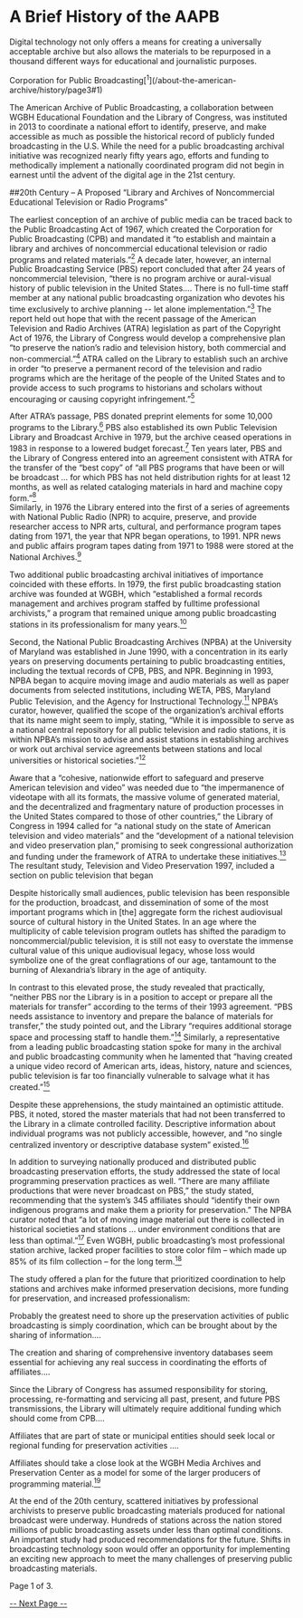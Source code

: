 # A Brief History of the AAPB

>
Digital technology not only offers a means for creating a universally 
acceptable archive but also allows the materials to be repurposed in a thousand 
different ways for educational and journalistic purposes.
<footer>Corporation for Public 
Broadcasting[<sup>1</sup>](/about-the-american-archive/history/page3#1)</footer>

The American Archive of Public Broadcasting, a collaboration between WGBH 
Educational Foundation and the Library of Congress, was instituted in 2013 to 
coordinate a national effort to identify, preserve, and make accessible as much 
as possible the historical record of publicly funded broadcasting in the U.S. 
While the need for a public broadcasting archival initiative was recognized 
nearly fifty years ago, efforts and funding to methodically implement a 
nationally coordinated program did not begin in earnest until the advent of the 
digital age in the 21st century.

##20th Century – A Proposed “Library and Archives of Noncommercial Educational 
Television or Radio Programs”

The earliest conception of an archive of public media can be traced back to the 
Public Broadcasting Act of 1967, which created the Corporation for Public 
Broadcasting (CPB) and mandated it “to establish and maintain a library and 
archives of noncommercial educational television or radio programs and related 
materials.”[<sup>2</sup>](/about-the-american-archive/history/page3#2)  A decade 
later, however, an internal Public Broadcasting Service (PBS) report concluded 
that after 24 years of noncommercial television, “there is no program archive 
or aural-visual history of public television in the United States…. There is no 
full-time staff member at any national public broadcasting organization who 
devotes his time exclusively to archive planning -- let alone 
implementation.”[<sup>3</sup>](/about-the-american-archive/history/page3#3)  The 
report held out hope that with the recent passage of the American Television 
and Radio Archives (ATRA) legislation as part of the Copyright Act of 1976, the 
Library of Congress would develop a comprehensive plan “to preserve the 
nation’s radio and television history, both commercial and 
non-commercial.”[<sup>4</sup>](/about-the-american-archive/history/page3#4)  ATRA 
called on the Library to establish such an archive in order “to preserve a 
permanent record of the television and radio programs which are the heritage of 
the people of the United States and to provide access to such programs to 
historians and scholars without encouraging or causing copyright 
infringement.”[<sup>5</sup>](/about-the-american-archive/history/page3#5) 

After ATRA’s passage, PBS donated preprint elements for some 10,000 programs to 
the Library.[<sup>6</sup>](/about-the-american-archive/history/page3#6)  PBS also 
established its own Public Television Library and Broadcast Archive in 1979, 
but the archive ceased operations in 1983 in response to a lowered budget 
forecast.[<sup>7</sup>](/about-the-american-archive/history/page3#7)  Ten years 
later, PBS and the Library of Congress entered into an agreement consistent 
with ATRA for the transfer of the “best copy” of “all PBS programs that have 
been or will be broadcast ... for which PBS has not held distribution rights 
for at least 12 months, as well as related cataloging materials in hard and 
machine copy form.”[<sup>8</sup>](/about-the-american-archive/history/page3#8)  
Similarly, in 1976 the Library entered into the first of a series of agreements 
with National Public Radio (NPR) to acquire, preserve, and provide researcher 
access to NPR arts, cultural, and performance program tapes dating from 1971, 
the year that NPR began operations, to 1991. NPR news and public affairs 
program tapes dating from 1971 to 1988 were stored at the National 
Archives.[<sup>9</sup>](/about-the-american-archive/history/page3#9)  

Two additional public broadcasting archival initiatives of importance coincided 
with these efforts. In 1979, the first public broadcasting station archive was 
founded at WGBH, which “established a formal records management and archives 
program staffed by fulltime professional archivists,” a program that remained 
unique among public broadcasting stations in its professionalism for many 
years.[<sup>10</sup>](/about-the-american-archive/history/page3#10)

Second, the National Public Broadcasting Archives (NPBA) at the University of 
Maryland was established in June 1990, with a concentration in its early years 
on preserving documents pertaining to public broadcasting entities, including 
the textual records of CPB, PBS, and NPR. Beginning in 1993, NPBA began to 
acquire moving image and audio materials as well as paper documents from 
selected institutions, including WETA, PBS, Maryland Public Television, and the 
Agency for Instructional 
Technology.[<sup>11</sup>](/about-the-american-archive/history/page3#11)  NPBA’s 
curator, however, qualified the scope of the organization’s archival efforts 
that its name might seem to imply, stating, “While it is impossible to serve as 
a national central repository for all public television and radio stations, it 
is within NPBA’s mission to advise and assist stations in establishing archives 
or work out archival service agreements between stations and local universities 
or historical 
societies.”[<sup>12</sup>](/about-the-american-archive/history/page3#12) 

Aware that a “cohesive, nationwide effort to safeguard and preserve American 
television and video” was needed due to “the impermanence of videotape with all 
its formats, the massive volume of generated material, and the decentralized 
and fragmentary nature of production processes in the United States compared to 
those of other countries,” the Library of Congress in 1994 called for “a 
national study on the state of American television and video materials” and the 
“development of a national television and video preservation plan,” promising 
to seek congressional authorization and funding under the framework of ATRA to 
undertake these 
initiatives.[<sup>13</sup>](/about-the-american-archive/history/page3#13)  The 
resultant study, Television and Video Preservation 1997, included a section on 
public television that began 

>
Despite historically small audiences, public television has been responsible 
for the production, broadcast, and dissemination of some of the most important 
programs which in [the] aggregate form the richest audiovisual source of 
cultural history in the United States. In an age where the multiplicity of 
cable television program outlets has shifted the paradigm to 
noncommercial/public television, it is still not easy to overstate the immense 
cultural value of this unique audiovisual legacy, whose loss would symbolize 
one of the great conflagrations of our age, tantamount to the burning of 
Alexandria’s library in the age of antiquity.

In contrast to this elevated prose, the study revealed that practically, 
“neither PBS nor the Library is in a position to accept or prepare all the 
materials for transfer” according to the terms of their 1993 agreement. “PBS 
needs assistance to inventory and prepare the balance of materials for 
transfer,” the study pointed out, and the Library “requires additional storage 
space and processing staff to handle 
them.”[<sup>14</sup>](/about-the-american-archive/history/page3#14)  Similarly, a 
representative from a leading public broadcasting station spoke for many in the 
archival and public broadcasting community when he lamented that “having 
created a unique video record of American arts, ideas, history, nature and 
sciences, public television is far too financially vulnerable to salvage what 
it has created.”[<sup>15</sup>](/about-the-american-archive/history/page3#15)

Despite these apprehensions, the study maintained an optimistic attitude. PBS, 
it noted, stored the master materials that had not been transferred to the 
Library in a climate controlled facility.  Descriptive information about 
individual programs was not publicly accessible, however, and “no single 
centralized inventory or descriptive database system” 
existed.[<sup>16</sup>](/about-the-american-archive/history/page3#16)

In addition to surveying nationally produced and distributed public 
broadcasting preservation efforts, the study addressed the state of local 
programming preservation practices as well. “There are many affiliate 
productions that were never broadcast on PBS,” the study stated, recommending 
that the system’s 345 affiliates should “identify their own indigenous programs 
and make them a priority for preservation.” The NPBA curator noted that “a lot 
of moving image material out there is collected in historical societies and 
stations ... under environment conditions that are less than 
optimal.”[<sup>17</sup>](/about-the-american-archive/history/page3#17)  Even WGBH, 
public broadcasting’s most professional station archive, lacked proper 
facilities to store color film – which made up 85% of its film collection – for 
the long term.[<sup>18</sup>](/about-the-american-archive/history/page3#18)

The study offered a plan for the future that prioritized coordination to help 
stations and archives make informed preservation decisions, more funding for 
preservation, and increased professionalism: 

>
Probably the greatest need to shore up the preservation activities of public 
broadcasting is simply coordination, which can be brought about by the sharing 
of information.… 

>
The creation and sharing of comprehensive inventory databases seem essential 
for achieving any real success in coordinating the efforts of affiliates…. 

>
Since the Library of Congress has assumed responsibility for storing, 
processing, re-formatting and servicing all past, present, and future PBS 
transmissions, the Library will ultimately require additional funding which 
should come from CPB…. 

>
Affiliates that are part of state or municipal entities should seek local or 
regional funding for preservation activities …. 

>
Affiliates should take a close look at the WGBH Media Archives and Preservation 
Center as a model for some of the larger producers of programming 
material.[<sup>19</sup>](/about-the-american-archive/history/page3#19) 

At the end of the 20th century, scattered initiatives by professional 
archivists to preserve public broadcasting materials produced for national 
broadcast were underway. Hundreds of stations across the nation stored millions 
of public broadcasting assets under less than optimal conditions. An important 
study had produced recommendations for the future. Shifts in broadcasting 
technology soon would offer an opportunity for implementing an exciting new 
approach to meet the many challenges of preserving public broadcasting 
materials.

Page 1 of 3. 

[-- Next Page --](/about-the-american-archive/history/page2)

